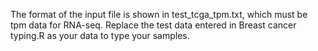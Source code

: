 The format of the input file is shown in test_tcga_tpm.txt, which must be tpm data for RNA-seq.
Replace the test data entered in Breast cancer typing.R as your data to type your samples.
